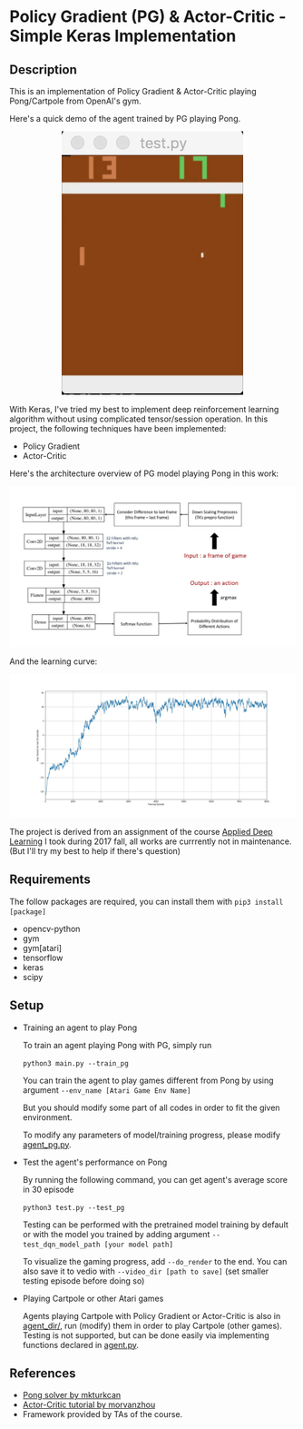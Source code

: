 # Policy Gradient (PG) & Actor-Critic - Simple Keras Implementation


## Description

This is an implementation of Policy Gradient & Actor-Critic playing Pong/Cartpole from OpenAI's gym.

Here's a quick demo of the agent trained by PG playing Pong.

<p align="center"> 
<img src="fig/pong.gif">
</p>

With Keras, I've tried my best to implement deep reinforcement learning algorithm without using complicated tensor/session operation. In this project, the following techniques have been implemented:

- Policy Gradient
- Actor-Critic

Here's the architecture overview of PG model playing Pong in this work:

<p align="center"> 
<img src="fig/workflow.jpg">
</p>


And the learning curve:

<p align="center"> 
<img src="fig/learning_curve.jpg">
</p>


The project is derived from an assignment of the course [Applied Deep Learning](https://www.csie.ntu.edu.tw/~yvchen/f106-adl/) I took during 2017 fall, all works are currrently not in maintenance. (But I'll try my best to help if there's question)


## Requirements

The follow packages are required, you can install them with `pip3 install [package]`

- opencv-python
- gym
- gym[atari]
- tensorflow
- keras
- scipy	

## Setup
- Training an agent to play Pong
	
    To train an agent playing Pong with PG, simply run

	`python3 main.py --train_pg`

	You can train the agent to play games different from Pong by using argument `--env_name [Atari Game Env Name]`

	But you should modify some part of all codes in order to fit the given environment.

    To modify any parameters of model/training progress, please modify [agent_pg.py](agent_dir/agent_pg.py).

- Test the agent's performance on Pong
     
     By running the following command, you can get agent's average score in 30 episode
     
     `python3 test.py --test_pg`
     
     Testing can be performed with the pretrained model training by default or with the model you trained by adding argument `--test_dqn_model_path [your model path]`
     
     To visualize the gaming progress, add `--do_render` to the end. You can also save it to vedio with `--video_dir [path to save]` (set smaller testing episode before doing so)

- Playing Cartpole or other Atari games

	Agents playing Cartpole with Policy Gradient or Actor-Critic is also in [agent_dir/](agent_dir/), run (modify) them in order to play Cartpole (other games). Testing is not supported, but can be done easily via implementing functions declared in [agent.py](agent_dir/agent.py).



## References
- [Pong solver by mkturkcan](https://github.com/mkturkcan/Keras-Pong)
- [Actor-Critic tutorial by morvanzhou](https://github.com/MorvanZhou/Reinforcement-learning-with-tensorflow/)
- Framework provided by TAs of the course.